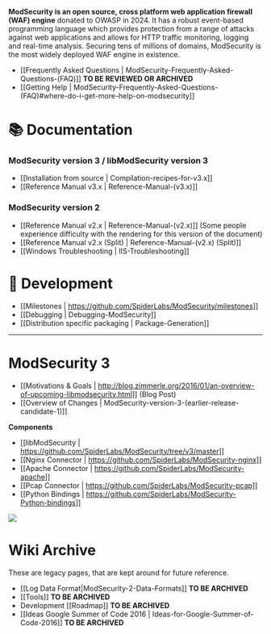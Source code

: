 **ModSecurity is an open source, cross platform web application firewall (WAF) engine** donated to OWASP in 2024. It has a robust event-based programming language which provides protection from a range of attacks against web applications and allows for HTTP traffic monitoring, logging and real-time analysis. Securing tens of millions of domains, ModSecurity is the most widely deployed WAF engine in existence. 


* [[Frequently Asked Questions  | ModSecurity-Frequently-Asked-Questions-(FAQ)]] **TO BE REVIEWED OR ARCHIVED**
* [[Getting Help | ModSecurity-Frequently-Asked-Questions-(FAQ)#where-do-i-get-more-help-on-modsecurity]]

# 📚 Documentation

###  ModSecurity version 3 / libModSecurity version 3
   - [[Installation from source | Compilation-recipes-for-v3.x]]
   - [[Reference Manual v3.x | Reference-Manual-(v3.x)]]

### ModSecurity version 2
   - [[Reference Manual v2.x | Reference-Manual-(v2.x)]] (Some people experience difficulty with the rendering for this version of the document)
   - [[Reference Manual v2.x (Split) | Reference-Manual-(v2.x) (Split)]]
   - [[Windows Troubleshooting | IIS-Troubleshooting]]

# 🚢 Development

* [[Milestones | https://github.com/SpiderLabs/ModSecurity/milestones]]
* [[Debugging | Debugging-ModSecurity]] 
* [[Distribution specific packaging | Package-Generation]]


-------

# ModSecurity 3
* [[Motivations & Goals | http://blog.zimmerle.org/2016/01/an-overview-of-upcoming-libmodsecurity.html]] (Blog Post)
* [[Overview of Changes | ModSecurity-version-3-(earlier-release-candidate-1)]]

__Components__

* [[libModSecurity | https://github.com/SpiderLabs/ModSecurity/tree/v3/master]]
* [[Nginx Connector | https://github.com/SpiderLabs/ModSecurity-nginx]]
* [[Apache Connector | https://github.com/SpiderLabs/ModSecurity-apache]]
* [[Pcap Connector | https://github.com/SpiderLabs/ModSecurity-pcap]]
* [[Python Bindings | https://github.com/SpiderLabs/ModSecurity-Python-bindings]]

![](http://4.bp.blogspot.com/-yBt4bglIBdU/VpOni6ipQEI/AAAAAAAATmM/v2H1u_w4dIA/s400/6a0133f264aa62970b01b7c7fe12d5970b.png)

# Wiki Archive

These are legacy pages, that are kept around for future reference.

* [[Log Data Format|ModSecurity-2-Data-Formats]] **TO BE ARCHIVED**
* [[Tools]] **TO BE ARCHIVED**
* Development [[Roadmap]]  **TO BE ARCHIVED**
* [[Ideas Google Summer of Code 2016 | Ideas-for-Google-Summer-of-Code-2016]] **TO BE ARCHIVED**
